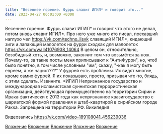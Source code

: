 ```yaml
---
title: "Весеннее горение. Фуррь славит ИГИЛ* и говорит что..."
date: 2023-04-27 06:01:00 +0300
---
```


Весеннее горение. Фуррь славит ИГИЛ* и говорит что этого не делал, потом вновь славит ИГИЛ*.
Про него уже много кто писал, поехавший наглухо чел https://vk.com/techno_lisvk славящий ИГИЛ*, кидающий зиги и лапающий малолеток на фурри сходках для малолеток https://vk.com/wall41076938_14064
В целом он, относительно, безобидный хоть, и, возможно, закончит тем что возьмётся за нож.
Почему-то, за такие посты меня приписывают к "АнтиФурри", но, чтоб было понятно, в том числе условным "им", скажу, "-как я могу быть евреем, я же нацист???"
У фуррей есть проблемы. Их видят многие, кроме самих фуррей. Я их показываю, просто, призывая что-то, блядь, с этим сделать. Извините.
*ИГИЛ Непризнанное государство и международная исламистская суннитская террористическая организация, действующая преимущественно на территории Сирии и Ирака фактически с 2013 года как непризнанное квазигосударство с шариатской формой правления и штаб-квартирой в сирийском городе Ракка. Запрещена на территории РФ. Википедия


Видеозапись
https://vk.com/video-189108041_456239036

[Вложение](https://vk.com/photo41076938_457249748)
[Вложение](https://vk.com/photo41076938_457249747)
[Вложение](https://vk.com/photo41076938_457249753)
[Вложение](https://vk.com/video41076938_456239591)
[Вложение](https://vk.com/video-189108041_456239036)
